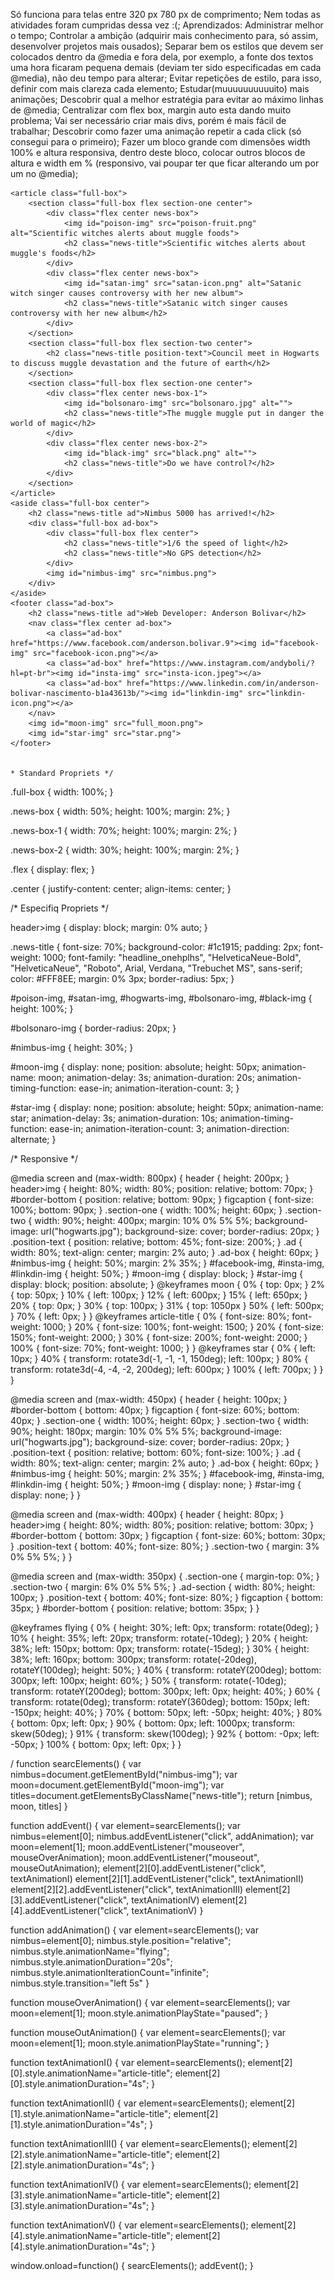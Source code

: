 Só funciona para telas entre 320 px 780 px de comprimento;
Nem todas as atividades foram cumpridas dessa vez :(;
Aprendizados: 
Administrar melhor o tempo;
Controlar a ambição (adquirir mais conhecimento para, só assim, desenvolver projetos mais ousados);
Separar bem os estilos que devem ser colocados dentro da @media e fora dela, por exemplo, a fonte dos textos uma hora ficaram pequena demais (deviam ter sido especificadas em cada @media), não deu tempo para alterar;
Evitar repetições de estilo, para isso, definir com mais clareza cada elemento;
Estudar(muuuuuuuuuuito) mais animações;
Descobrir qual a melhor estratégia para evitar ao máximo linhas de @media;
Centralizar com flex box, margin auto esta dando muito problema; Vai ser necessário criar mais divs, porém é mais fácil de trabalhar;
Descobrir como fazer uma animação repetir a cada click (só consegui para o primeiro);
Fazer um bloco grande com dimensões width 100% e altura responsiva, dentro deste bloco, colocar outros blocos de altura e width em % (responsivo, vai poupar ter que ficar alterando um por um no @media);



            
                





    <article class="full-box">
        <section class="full-box flex section-one center">
            <div class="flex center news-box">
                <img id="poison-img" src="poison-fruit.png" alt="Scientific witches alerts about muggle foods">
                <h2 class="news-title">Scientific witches alerts about muggle's foods</h2>
            </div>
            <div class="flex center news-box">
                <img id="satan-img" src="satan-icon.png" alt="Satanic witch singer causes controversy with her new album">
                <h2 class="news-title">Satanic witch singer causes controversy with her new album</h2>
            </div>
        </section>
        <section class="full-box flex section-two center">
            <h2 class="news-title position-text">Council meet in Hogwarts to discuss muggle devastation and the future of earth</h2>
        </section>
        <section class="full-box flex section-one center">
            <div class="flex center news-box-1">
                <img id="bolsonaro-img" src="bolsonaro.jpg" alt="">
                <h2 class="news-title">The muggle muggle put in danger the world of magic</h2>
            </div>
            <div class="flex center news-box-2">
                <img id="black-img" src="black.png" alt="">
                <h2 class="news-title">Do we have control?</h2>
            </div>
        </section>
    </article>
    <aside class="full-box center">
        <h2 class="news-title ad">Nimbus 5000 has arrived!</h2>
        <div class="full-box ad-box">
            <div class="full-box flex center">
                <h2 class="news-title">1/6 the speed of light</h2>
                <h2 class="news-title">No GPS detection</h2>
            </div>
            <img id="nimbus-img" src="nimbus.png">
        </div>
    </aside>
    <footer class="ad-box">
        <h2 class="news-title ad">Web Developer: Anderson Bolivar</h2>
        <nav class="flex center ad-box">
            <a class="ad-box" href="https://www.facebook.com/anderson.bolivar.9"><img id="facebook-img" src="facebook-icon.png"></a>
            <a class="ad-box" href="https://www.instagram.com/andyboli/?hl=pt-br"><img id="insta-img" src="insta-icon.jpeg"></a>
            <a class="ad-box" href="https://www.linkedin.com/in/anderson-bolivar-nascimento-b1a43613b/"><img id="linkdin-img" src="linkdin-icon.png"></a>
        </nav>
        <img id="moon-img" src="full_moon.png">
        <img id="star-img" src="star.png">
    </footer>


    * Standard Propriets */

.full-box {
    width: 100%;
}

.news-box {
    width: 50%;
    height: 100%;
    margin: 2%;
}

.news-box-1 {
    width: 70%;
    height: 100%;
    margin: 2%;
}

.news-box-2 {
    width: 30%;
    height: 100%;
    margin: 2%;
}

.flex {
    display: flex;
}

.center {
    justify-content: center;
    align-items: center;
}


/* Especifiq Propriets */


header>img {
    display: block;
    margin: 0% auto;
}



.news-title {
    font-size: 70%;
    background-color: #1c1915;
    padding: 2px;
    font-weight: 1000;
    font-family: "headline_onehplhs", "HelveticaNeue-Bold", "HelveticaNeue", "Roboto", Arial, Verdana, "Trebuchet MS", sans-serif;
    color: #FFF8EE;
    margin: 0% 3px;
    border-radius: 5px;
}

#poison-img,
#satan-img,
#hogwarts-img,
#bolsonaro-img,
#black-img {
    height: 100%;
}

#bolsonaro-img {
    border-radius: 20px;
}

#nimbus-img {
    height: 30%;
}

#moon-img {
    display: none;
    position: absolute;
    height: 50px;
    animation-name: moon;
    animation-delay: 3s;
    animation-duration: 20s;
    animation-timing-function: ease-in;
    animation-iteration-count: 3;
}

#star-img {
    display: none;
    position: absolute;
    height: 50px;
    animation-name: star;
    animation-delay: 3s;
    animation-duration: 10s;
    animation-timing-function: ease-in;
    animation-iteration-count: 3;
    animation-direction: alternate;
}


/* Responsive */

@media screen and (max-width: 800px) {
    header {
        height: 200px;
    }
    header>img {
        height: 80%;
        width: 80%;
        position: relative;
        bottom: 70px;
    }
    #border-bottom {
        position: relative;
        bottom: 90px;
    }
    figcaption {
        font-size: 100%;
        bottom: 90px;
    }
    .section-one {
        width: 100%;
        height: 60px;
    }
    .section-two {
        width: 90%;
        height: 400px;
        margin: 10% 0% 5% 5%;
        background-image: url("hogwarts.jpg");
        background-size: cover;
        border-radius: 20px;
    }
    .position-text {
        position: relative;
        bottom: 45%;
        font-size: 200%;
    }
    .ad {
        width: 80%;
        text-align: center;
        margin: 2% auto;
    }
    .ad-box {
        height: 60px;
    }
    #nimbus-img {
        height: 50%;
        margin: 2% 35%;
    }
    #facebook-img,
    #insta-img,
    #linkdin-img {
        height: 50%;
    }
    #moon-img {
        display: block;
    }
    #star-img {
        display: block;
        position: absolute;
    }
    @keyframes moon {
        0% {
            top: 0px;
        }
        2% {
            top: 50px;
        }
        10% {
            left: 100px;
        }
        12% {
            left: 600px;
        }
        15% {
            left: 650px;
        }
        20% {
            top: 0px;
        }
        30% {
            top: 100px;
        }
        31% {
            top: 1050px
        }
        50% {
            left: 500px;
        }
        70% {
            left: 0px;
        }
    }
    @keyframes article-title {
        0% {
            font-size: 80%;
            font-weight: 1000;
        }
        20% {
            font-size: 100%;
            font-weight: 1500;
        }
        20% {
            font-size: 150%;
            font-weight: 2000;
        }
        30% {
            font-size: 200%;
            font-weight: 2000;
        }
        100% {
            font-size: 70%;
            font-weight: 1000;
        }
    }
    @keyframes star {
        0% {
            left: 10px;
        }
        40% {
            transform: rotate3d(-1, -1, -1, 150deg);
            left: 100px;
        }
        80% {
            transform: rotate3d(-4, -4, -2, 200deg);
            left: 600px;
        }
        100% {
            left: 700px;
        }
    }
}

@media screen and (max-width: 450px) {
    header {
        height: 100px;
    }
    #border-bottom {
        bottom: 40px;
    }
    figcaption {
        font-size: 60%;
        bottom: 40px;
    }
    .section-one {
        width: 100%;
        height: 60px;
    }
    .section-two {
        width: 90%;
        height: 180px;
        margin: 10% 0% 5% 5%;
        background-image: url("hogwarts.jpg");
        background-size: cover;
        border-radius: 20px;
    }
    .position-text {
        position: relative;
        bottom: 60%;
        font-size: 100%;
    }
    .ad {
        width: 80%;
        text-align: center;
        margin: 2% auto;
    }
    .ad-box {
        height: 60px;
    }
    #nimbus-img {
        height: 50%;
        margin: 2% 35%;
    }
    #facebook-img,
    #insta-img,
    #linkdin-img {
        height: 50%;
    }
    #moon-img {
        display: none;
    }
    #star-img {
        display: none;
    }
}

@media screen and (max-width: 400px) {
    header {
        height: 80px;
    }
    header>img {
        height: 80%;
        width: 80%;
        position: relative;
        bottom: 30px;
    }
    #border-bottom {
        bottom: 30px;
    }
    figcaption {
        font-size: 60%;
        bottom: 30px;
    }
    .position-text {
        bottom: 40%;
        font-size: 80%;
    }
    .section-two {
        margin: 3% 0% 5% 5%;
    }
}

@media screen and (max-width: 350px) {
    .section-one {
        margin-top: 0%;
    }
    .section-two {
        margin: 6% 0% 5% 5%;
    }
    .ad-section {
        width: 80%;
        height: 100px;
    }
    .position-text {
        bottom: 40%;
        font-size: 80%;
    }
    figcaption {
        bottom: 35px;
    }
    #border-bottom {
        position: relative;
        bottom: 35px;
    }
}

@keyframes flying {
    0% {
        height: 30%;
        left: 0px;
        transform: rotate(0deg);
    }
    10% {
        height: 35%;
        left: 20px;
        transform: rotate(-10deg);
    }
    20% {
        height: 38%;
        left: 150px;
        bottom: 0px;
        transform: rotate(-15deg);
    }
    30% {
        height: 38%;
        left: 160px;
        bottom: 300px;
        transform: rotate(-20deg), rotateY(100deg);
        height: 50%;
    }
    40% {
        transform: rotateY(200deg);
        bottom: 300px;
        left: 100px;
        height: 60%;
    }
    50% {
        transform: rotate(-10deg);
        transform: rotateY(200deg);
        bottom: 300px;
        left: 0px;
        height: 40%;
    }
    60% {
        transform: rotate(0deg);
        transform: rotateY(360deg);
        bottom: 150px;
        left: -150px;
        height: 40%;
    }
    70% {
        bottom: 50px;
        left: -50px;
        height: 40%;
    }
    80% {
        bottom: 0px;
        left: 0px;
    }
    90% {
        bottom: 0px;
        left: 1000px;
        transform: skew(50deg);
    }
    91% {
        transform: skew(100deg);
    }
    92% {
        bottom: -0px;
        left: -50px;
    }
    100% {
        bottom: 0px;
        left: 0px;
    }
}


/ function searcElements() {
    var nimbus=document.getElementById("nimbus-img");
    var moon=document.getElementById("moon-img");
    var titles=document.getElementsByClassName("news-title");
    return [nimbus,
    moon,
    titles]
}

function addEvent() {
    var element=searcElements();
    var nimbus=element[0];
    nimbus.addEventListener("click", addAnimation);
    var moon=element[1];
    moon.addEventListener("mouseover", mouseOverAnimation);
    moon.addEventListener("mouseout", mouseOutAnimation);
    element[2][0].addEventListener("click", textAnimationI) element[2][1].addEventListener("click", textAnimationII) element[2][2].addEventListener("click", textAnimationIII) element[2][3].addEventListener("click", textAnimationIV) element[2][4].addEventListener("click", textAnimationV)
}

function addAnimation() {
    var element=searcElements();
    var nimbus=element[0];
    nimbus.style.position="relative";
    nimbus.style.animationName="flying";
    nimbus.style.animationDuration="20s";
    nimbus.style.animationIterationCount="infinite";
    nimbus.style.transition="left 5s"
}

function mouseOverAnimation() {
    var element=searcElements();
    var moon=element[1];
    moon.style.animationPlayState="paused";
}

function mouseOutAnimation() {
    var element=searcElements();
    var moon=element[1];
    moon.style.animationPlayState="running";
}

function textAnimationI() {
    var element=searcElements();
    element[2][0].style.animationName="article-title";
    element[2][0].style.animationDuration="4s";
}

function textAnimationII() {
    var element=searcElements();
    element[2][1].style.animationName="article-title";
    element[2][1].style.animationDuration="4s";
}

function textAnimationIII() {
    var element=searcElements();
    element[2][2].style.animationName="article-title";
    element[2][2].style.animationDuration="4s";
}

function textAnimationIV() {
    var element=searcElements();
    element[2][3].style.animationName="article-title";
    element[2][3].style.animationDuration="4s";
}

function textAnimationV() {
    var element=searcElements();
    element[2][4].style.animationName="article-title";
    element[2][4].style.animationDuration="4s";
}

window.onload=function() {
    searcElements();
    addEvent();
}